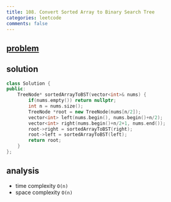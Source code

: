 ```yaml
---
title: 108. Convert Sorted Array to Binary Search Tree
categories: leetcode
comments: false
---
```


## [problem](https://leetcode.com/problems/convert-sorted-array-to-binary-search-tree/)

## solution
```c++
class Solution {
public:
    TreeNode* sortedArrayToBST(vector<int>& nums) {
        if(nums.empty()) return nullptr;
        int n = nums.size();
        TreeNode *root = new TreeNode(nums[n/2]);
        vector<int> left(nums.begin(), nums.begin()+n/2);
        vector<int> right(nums.begin()+n/2+1, nums.end());
        root->right = sortedArrayToBST(right);
        root->left = sortedArrayToBST(left);
        return root;
    }
};
```

## analysis
- time complexity `O(n)`
- space complexity `O(n)`